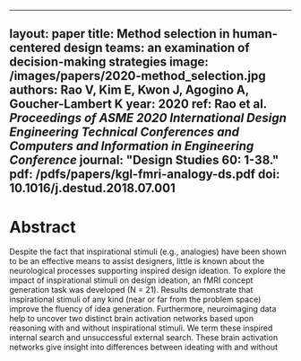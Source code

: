 ----
layout: paper
title: Method selection in human-centered design teams: an examination of decision-making strategies
image: /images/papers/2020-method_selection.jpg
authors: Rao V, Kim E, Kwon J, Agogino A, Goucher-Lambert K
year: 2020
ref: Rao et al. <i>Proceedings of ASME 2020 International Design Engineering Technical Conferences and Computers and Information in Engineering Conference </i>
journal: "Design Studies 60: 1-38."
pdf: /pdfs/papers/kgl-fmri-analogy-ds.pdf
doi: 10.1016/j.destud.2018.07.001 
---
# Abstract
Despite the fact that inspirational stimuli (e.g., analogies) have been shown to be
an effective means to assist designers, little is known about the neurological
processes supporting inspired design ideation. To explore the impact of
inspirational stimuli on design ideation, an fMRI concept generation task was
developed (N = 21). Results demonstrate that inspirational stimuli of any kind
(near or far from the problem space) improve the fluency of idea generation.
Furthermore, neuroimaging data help to uncover two distinct brain activation
networks based upon reasoning with and without inspirational stimuli. We term
these inspired internal search and unsuccessful external search. These brain
activation networks give insight into differences between ideating with and without
